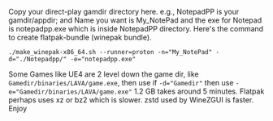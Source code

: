 
Copy your direct-play gamdir directory here. e.g., NotepadPP is your gamdir/appdir; and Name you want is My_NotePad and the exe for Notepad is notepadpp.exe which is inside NotepadPP directory. Here's the command to create flatpak-bundle (winepak bundle).
```
./make_winepak-x86_64.sh --runner=proton -n="My_NotePad" -d="./Notepadpp/" -e="notepadpp.exe"
```

Some Games like UE4 are 2 level down the game dir, like `Gamedir/binaries/LAVA/game.exe`, then use if `-d="Gamedir"` then use `-e="Gamedir/binaries/LAVA/game.exe"`
1.2 GB takes around 5 minutes. Flatpak perhaps uses xz or bz2 which is slower. zstd used by WineZGUI is faster. Enjoy
